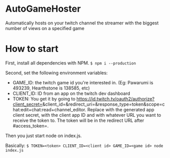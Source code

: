 # AutoGameHoster

Automatically hosts on your twitch channel the streamer with the biggest number of views on a specified game

# How to start
First, install all dependencies with NPM.
`$ npm i --production`

Second, set the following environment variables:
 * GAME_ID: the twitch game id you're interested in. (Eg: Pawarumi is 493239, Hearthstone is 138585, etc)
 * CLIENT_ID: ID from an app on the twitch dev dashboard
 * TOKEN: You get it by going to https://id.twitch.tv/oauth2/authorize?client_secret=<secret>&client_id=<client>&redirect_uri=<oauthredirect>&response_type=token&scope=chat:edit+chat:read+channel_editor. Replace <secret> with the generated app client secret, <client> with the client app ID and <oauthredirect> with whatever URL you want to receive the token to. The token will be in the redirect URL after #access_token=.

Then you just start node on index.js.

Basically:
`$ TOKEN=<token> CLIENT_ID=<client id> GAME_ID=<game id> node index.js`